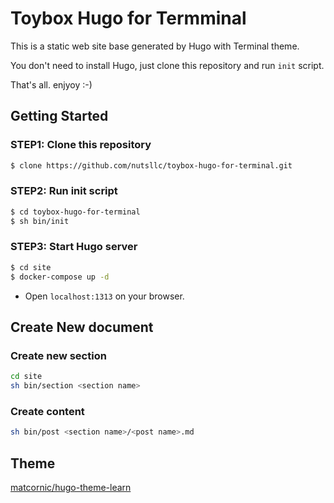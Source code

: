 # Toybox Hugo for Termminal

This is a static web site base generated by Hugo with Terminal theme.

You don't need to install Hugo, just clone this repository and run ``init`` script.

That's all. enjyoy :-)

## Getting Started

### STEP1: Clone this repository

```bash
$ clone https://github.com/nutsllc/toybox-hugo-for-terminal.git
```

### STEP2: Run init script

```bash
$ cd toybox-hugo-for-terminal
$ sh bin/init
```

### STEP3: Start Hugo server

```bash
$ cd site
$ docker-compose up -d
```

- Open ``localhost:1313`` on your browser.

## Create New document

### Create new section
```bash
cd site
sh bin/section <section name>
```

### Create content
```bash
sh bin/post <section name>/<post name>.md
```

## Theme

[matcornic/hugo-theme-learn](https://github.com/matcornic/hugo-theme-learn)
